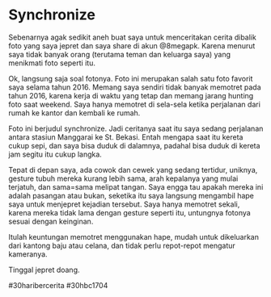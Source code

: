 # Synchronize

Sebenarnya agak sedikit aneh buat saya untuk menceritakan cerita dibalik foto yang saya jepret dan saya share di akun @8megapk. Karena menurut saya tidak banyak orang (terutama teman dan keluarga saya) yang menikmati foto seperti itu.

Ok, langsung saja soal fotonya. Foto ini merupakan salah satu foto favorit saya selama tahun 2016. Memang saya sendiri tidak banyak memotret pada tahun 2016, karena kerja di waktu yang tetap dan memang jarang hunting foto saat weekend. Saya hanya memotret di sela-sela ketika perjalanan dari rumah ke kantor dan kembali ke rumah.

Foto ini berjudul synchronize. Jadi ceritanya saat itu saya sedang perjalanan antara stasiun Manggarai ke St. Bekasi. Entah mengapa saat itu kereta cukup sepi, dan saya bisa duduk di dalamnya, padahal bisa duduk di kereta jam segitu itu cukup langka. 

Tepat di depan saya, ada cowok dan cewek yang sedang tertidur, uniknya, gesture tubuh mereka kurang lebih sama, arah kepalanya yang mulai terjatuh, dan sama=sama melipat tangan. Saya engga tau apakah mereka ini adalah pasangan atau bukan, seketika itu saya langsung mengambil hape saya untuk menjepret kejadian tersebut. Saya hanya memotret sekali, karena mereka tidak lama dengan gesture seperti itu, untungnya fotonya sesuai dengan keinginan.

Itulah keuntungan memotret menggunakan hape, mudah untuk dikeluarkan dari kantong baju atau celana, dan tidak perlu repot-repot mengatur kameranya.

Tinggal jepret doang. 

#30haribercerita #30hbc1704

